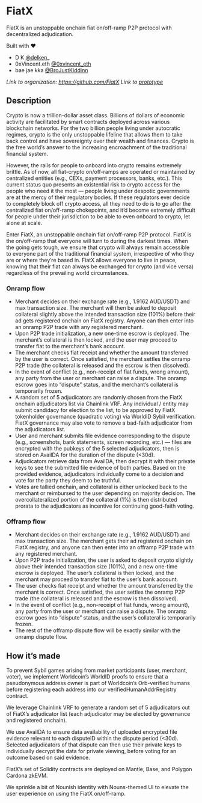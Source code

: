 # FiatX
FiatX is an unstoppable onchain fiat on/off-ramp P2P protocol with decentralized adjudication.

Built with ❤️
- D K [@delken_](https://twitter.com/delken_)
- 0xVincent.eth [@0xvincent_eth](https://twitter.com/0xvincent_eth)
- bae jae kka [@BroJustKiddinn](https://twitter.com/BroJustKiddinn)

*Link to organization: https://github.com/FiatX*
*Link to [prototype](https://www.figma.com/proto/3R50iekhx7heSsngNIl4sk/FiatX-v0?page-id=93%3A10&type=design&node-id=93-11&viewport=75%2C223%2C0.04&t=aU95BMLlMabchvtP-1&scaling=min-zoom&mode=design)*

## Description
Crypto is now a trillion-dollar asset class. Billions of dollars of economic activity are facilitated by smart contracts deployed across various blockchain networks. For the two billion people living under autocratic regimes, crypto is the only unstoppable lifeline that allows them to take back control and have sovereignty over their wealth and finances. Crypto is the free world’s answer to the increasing encroachment of the traditional financial system.

However, the rails for people to onboard into crypto remains extremely brittle. As of now, all fiat-crypto on/off-ramps are operated or maintained by centralized entities (e.g., CEXs, payment processors, banks, etc.). This current status quo presents an existential risk to crypto access for the people who need it the most — people living under despotic governments are at the mercy of their regulatory bodies. If these regulators ever decide to completely block off crypto access, all they need to do is to go after the centralized fiat on/off-ramp chokepoints, and it’d become extremely difficult for people under their jurisdiction to be able to even onboard to crypto, let alone at scale.

Enter FiatX, an unstoppable onchain fiat on/off-ramp P2P protocol. FiatX is the on/off-ramp that everyone will turn to during the darkest times. When the going gets tough, we ensure that crypto will always remain accessible to everyone part of the traditional financial system, irrespective of who they are or where they’re based in. FiatX allows everyone to live in peace, knowing that their fiat can always be exchanged for crypto (and vice versa) regardless of the prevailing world circumstances.

### Onramp flow
- Merchant decides on their exchange rate (e.g., 1.9162 AUD/USDT) and max transaction size. The merchant will then be asked to deposit collateral slightly above the intended transaction size (101%) before their ad gets registered onchain on FiatX registry. Anyone can then enter into an onramp P2P trade with any registered merchant.
- Upon P2P trade initialization, a new one-time escrow is deployed. The merchant’s collateral is then locked, and the user may proceed to transfer fiat to the merchant’s bank account.
- The merchant checks fiat receipt and whether the amount transferred by the user is correct. Once satisfied, the merchant settles the onramp P2P trade (the collateral is released and the escrow is then dissolved).
- In the event of conflict (e.g., non-receipt of fiat funds, wrong amount), any party from the user or merchant can raise a dispute. The onramp escrow goes into “dispute” status, and the merchant’s collateral is temporarily frozen.
- A random set of 5 adjudicators are randomly chosen from the FiatX onchain adjudicators list via Chainlink VRF. Any individual / entity may submit candidacy for election to the list, to be approved by FiatX tokenholder governance (quadratic voting) via WorldID Sybil verification. FiatX governance may also vote to remove a bad-faith adjudicator from the adjudicators list.
- User and merchant submits file evidence corresponding to the dispute (e.g., screenshots, bank statements, screen recording, etc.) — files are encrypted with the pubkeys of the 5 selected adjudicators, then is stored on AvailDA for the duration of the dispute (<30d).
- Adjudicators retrieve data from AvailDA, then decrypt it with their private keys to see the submitted file evidence of both parties. Based on the provided evidence, adjudicators individually come to a decision and vote for the party they deem to be truthful.
- Votes are tallied onchain, and collateral is either unlocked back to the merchant or reimbursed to the user depending on majority decision. The overcollateralized portion of the collateral (1%) is then distributed prorata to the adjudicators as incentive for continuing good-faith voting.

### Offramp flow
- Merchant decides on their exchange rate (e.g., 1.9162 AUD/USDT) and max transaction size. The merchant gets their ad registered onchain on FiatX registry, and anyone can then enter into an offramp P2P trade with any registered merchant.
- Upon P2P trade initialization, the user is asked to deposit crypto slightly above their intended transaction size (101%), and a new one-time escrow is deployed. The user’s collateral is then locked, and the merchant may proceed to transfer fiat to the user’s bank account.
- The user checks fiat receipt and whether the amount transferred by the merchant is correct. Once satisfied, the user settles the onramp P2P trade (the collateral is released and the escrow is then dissolved).
- In the event of conflict (e.g., non-receipt of fiat funds, wrong amount), any party from the user or merchant can raise a dispute. The onramp escrow goes into “dispute” status, and the user’s collateral is temporarily frozen.
- The rest of the offramp dispute flow will be exactly similar with the onramp dispute flow.

## How it’s made
To prevent Sybil games arising from market participants (user, merchant, voter), we implement Worldcoin’s WorldID proofs to ensure that a pseudonymous address owner is part of Worldcoin’s Orb-verified humans before registering each address into our verifiedHumanAddrRegistry contract.

We leverage Chainlink VRF to generate a random set of 5 adjudicators out of FiatX’s adjudicator list (each adjudicator may be elected by governance and registered onchain).

We use AvailDA to ensure data availability of uploaded encrypted file evidence relevant to each disputeID within the dispute period (<30d). Selected adjudicators of that dispute can then use their private keys to individually decrypt the data for private viewing, before voting for an outcome based on said evidence.

FiatX’s set of Solidity contracts are deployed on Mantle, Base, and Polygon Cardona zkEVM.

We sprinkle a bit of Nounish identity with Nouns-themed UI to elevate the user experience on using the FiatX on/off-ramp.
